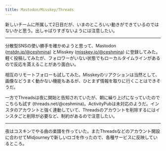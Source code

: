```yaml
---
title: Mastodon/Misskey/Threads
---
```


新しいチームに所属して2日目だが、いまのところいい動きができているのではないかと思う。出しゃばりすぎないようには注意したい。

---

分散型SNSの使い勝手を確かめようと思って、Mastodon ([mstdn.jp/@ceshmina](https://mstdn.jp/@ceshmina)) とMisskey ([misskey.io/@ceshmina](https://misskey.io/@ceshmina)) に登録してみた。軽く投稿してみたが、フォロワーがいない状態でもローカルタイムラインがあるので反応を貰えることがあり面白い。

相互のリモートフォローも試してみた。Misskeyのリアクションは当然として、画像などうまく動かない機能もあるが、ひとまず情報を取りに行くことはできそうだ。

一方でThreadsは夜に開始と告知されていたが、朝に繰り上げになっていたのでこちらも試す (threads.net/@ceshmina)。ActivityPubは未対応のようだ。インスタのアカウントと強く連動していて、Threadsのアカウントを削除するにはインスタごと削除が必要など、制約があるので注意したい。

---

夜はコスキンでやる曲の楽譜を作っていた。またThreadsなどのアカウント開設に合わせてMidjourneyで新しいロゴを作ったので、各種サービスに反映しているところ。
